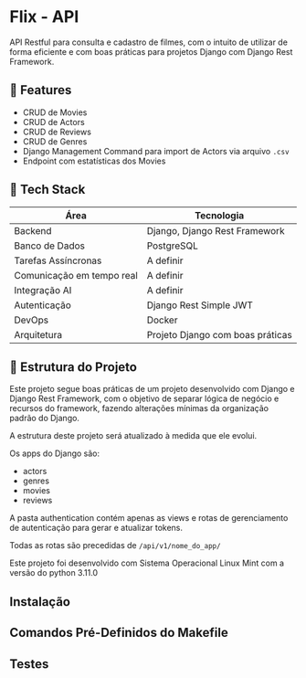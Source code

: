 # Flix - API

API Restful para consulta e cadastro de filmes, com o intuito de utilizar de forma eficiente e com boas práticas para projetos Django com Django Rest Framework.


## 🚀 Features

- CRUD de Movies
- CRUD de Actors
- CRUD de Reviews
- CRUD de Genres
- Django Management Command para import de Actors via arquivo `.csv`
- Endpoint com estatísticas dos Movies

## 🧰 Tech Stack

| Área | Tecnologia |
|--------|------------|
| Backend | Django, Django Rest Framework |
| Banco de Dados | PostgreSQL |
| Tarefas Assíncronas | A definir |
| Comunicação em tempo real | A definir |
| Integração AI | A definir |
| Autenticação | Django Rest Simple JWT |
| DevOps | Docker |
| Arquitetura | Projeto Django com boas práticas |

## 📂 Estrutura do Projeto

Este projeto segue boas práticas de um projeto desenvolvido com Django e Django Rest Framework, com o objetivo de separar lógica de negócio e recursos do framework, fazendo alterações mínimas da organização padrão do Django.

A estrutura deste projeto será atualizado à medida que ele evolui.

Os apps do Django são:

- actors
- genres
- movies
- reviews

A pasta authentication contém apenas as views e rotas de gerenciamento de autenticação para gerar e atualizar tokens.

Todas as rotas são precedidas de `/api/v1/nome_do_app/`

Este projeto foi desenvolvido com Sistema Operacional Linux Mint com a versão do python 3.11.0


## Instalação


## Comandos Pré-Definidos do Makefile


## Testes

